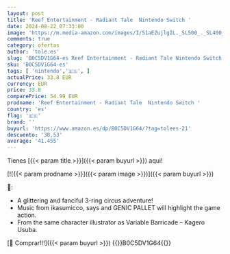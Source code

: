 ```yaml
---
layout: post
title: 'Reef Entertainment - Radiant Tale  Nintendo Switch '
date: 2024-08-22 07:33:00
image: 'https://m.media-amazon.com/images/I/51aEZujlgIL._SL500_._SL400_.jpg'
comments: true
category: ofertas
author: 'tole.es'
slug: 'B0C5DV1G64-es Reef Entertainment - Radiant Tale Nintendo Switch'
sku: 'B0C5DV1G64-es'
tags: [ 'nintendo','🇪🇸', ]
actualPrice: 33.8 EUR
currency: EUR
price: 33.8
comparePrice: 54.99 EUR
prodname: 'Reef Entertainment - Radiant Tale  Nintendo Switch '
country: 'es'
flag: '🇪🇸'
brand: ''
buyurl: 'https://www.amazon.es/dp/B0C5DV1G64/?tag=tolees-21'
descuento: '38.53'
average: '41.455'
---
```


Tienes [{{< param title >}}]({{< param buyurl >}}) aqui!

[![{{< param prodname >}}]({{< param image >}})]({{< param buyurl >}})

🔎:

- A glittering and fanciful 3-ring circus adventure!
- Music from ikasumicco, says and GENIC PALLET will highlight the game action.
- From the same character illustrator as Variable Barricade – Kagero Usuba.

[🛒 Comprar!!!]({{< param buyurl >}})
{{<world>}}B0C5DV1G64{{</world>}}
